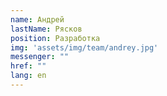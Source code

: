 ```yaml
---
name: Андрей
lastName: Рясков
position: Разработка
img: 'assets/img/team/andrey.jpg'
messenger: ""
href: ""
lang: en
---
```

